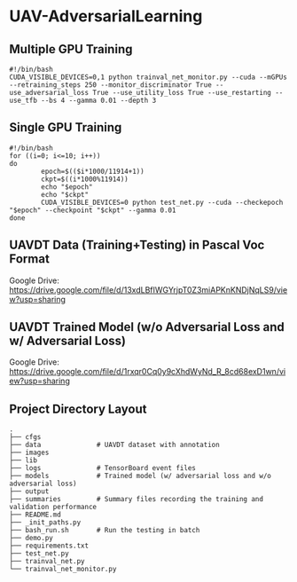 # UAV-AdversarialLearning
## Multiple GPU Training
```{r, engine='bash', count_lines}
#!/bin/bash
CUDA_VISIBLE_DEVICES=0,1 python trainval_net_monitor.py --cuda --mGPUs --retraining_steps 250 --monitor_discriminator True --use_adversarial_loss True --use_utility_loss True --use_restarting --use_tfb --bs 4 --gamma 0.01 --depth 3 
```
## Single GPU Training
```{r, engine='bash', count_lines}
#!/bin/bash
for ((i=0; i<=10; i++))
do
        epoch=$(($i*1000/11914+1))
        ckpt=$((i*1000%11914))
        echo "$epoch"
        echo "$ckpt"
        CUDA_VISIBLE_DEVICES=0 python test_net.py --cuda --checkepoch "$epoch" --checkpoint "$ckpt" --gamma 0.01
done

```
## UAVDT Data (Training+Testing) in Pascal Voc Format
Google Drive: https://drive.google.com/file/d/13xdLBfIWGYrjpT0Z3miAPKnKNDjNqLS9/view?usp=sharing

## UAVDT Trained Model (w/o Adversarial Loss and w/ Adversarial Loss)
Google Drive: https://drive.google.com/file/d/1rxqr0Cq0y9cXhdWyNd_R_8cd68exD1wn/view?usp=sharing


## Project Directory Layout
```
.
├── cfgs
├── data              # UAVDT dataset with annotation
├── images
├── lib
├── logs              # TensorBoard event files
├── models            # Trained model (w/ adversarial loss and w/o adversarial loss)
├── output
├── summaries         # Summary files recording the training and validation performance
├── README.md
├── _init_paths.py
├── bash_run.sh       # Run the testing in batch
├── demo.py
├── requirements.txt
├── test_net.py
├── trainval_net.py
└── trainval_net_monitor.py
```
